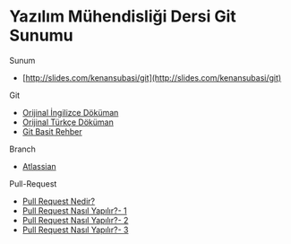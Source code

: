# Yazılım Mühendisliği Dersi Git Sunumu


Sunum

* [http://slides.com/kenansubasi/git](http://slides.com/kenansubasi/git)

Git

* [Orijinal İngilizce Döküman](https://git-scm.com/book/en/v2)
* [Orijinal Türkçe Döküman](https://git-scm.com/book/tr/v1)
* [Git Basit Rehber](http://rogerdudler.github.io/git-guide/index.tr.html)


Branch

* [Atlassian](https://www.atlassian.com/git/tutorials/using-branches/)


Pull-Request

* [Pull Request Nedir?](https://kodcu.com/2015/03/pull-request-nedir-nasil-yapilir/)
* [Pull Request Nasıl Yapılır?- 1](https://github.com/ktucec/test-repo)
* [Pull Request Nasıl Yapılır?- 2](https://bitbucket.org/ktucec/test-repo)
* [Pull Request Nasıl Yapılır?- 3](http://www.cangelis.com/git-ile-acik-kaynakli-projelere-katkida-bulunmak/)
